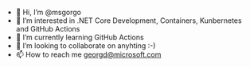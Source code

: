 - 👋 Hi, I’m @msgorgo
- 👀 I’m interested in .NET Core Development, Containers, Kunbernetes and GitHub Actions
- 🌱 I’m currently learning GitHub Actions
- 💞️ I’m looking to collaborate on anyhting :-)
- 📫 How to reach me georgd@microsoft.com

<!---
msgorgo/msgorgo is a ✨ special ✨ repository because its `README.md` (this file) appears on your GitHub profile.
You can click the Preview link to take a look at your changes.
--->
